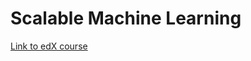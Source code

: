 # Scalable Machine Learning

[Link to edX course](https://www.edx.org/course/scalable-machine-learning-uc-berkeleyx-cs190-1x)



